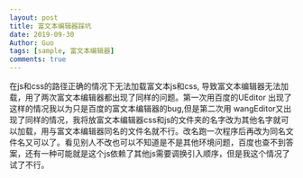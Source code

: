 ```yaml
---
layout: post
title: 富文本编辑器踩坑
date: 2019-09-30
Author: Guo
tags: [sample, 富文本编辑器]
comments: true
---
```

在js和css的路径正确的情况下无法加载富文本js和css, 导致富文本编辑器无法加载，用了两次富文本编辑器都出现了同样的问题。<!-- more -->第一次用百度的UEditor 出现了这样的情况我以为只是百度的富文本编辑器的bug,但是第二次用 wangEditor又出现了同样的情况，我将放富文本编辑器css和js的文件夹的名字改为其他名字就可以加载，用与富文本编辑器同名的文件名就不行。改名跑一次程序后再改为同名文件名又可以了。看见别人不改也可以不知道是不是其他环境问题，百度也查不到答案，还有一种可能就是这个js依赖了其他js需要调换引入顺序，但是我这个情况了试了不行。

## 
